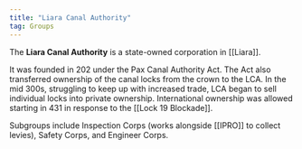 ```yaml
---
title: "Liara Canal Authority"
tag: Groups
---
```


The **Liara Canal Authority** is a state-owned corporation in [[Liara]].

It was founded in 202 under the Pax Canal Authority Act. The Act also transferred ownership of the canal locks from the crown to the LCA. In the mid 300s, struggling to keep up with increased trade, LCA began to sell individual locks into private ownership. International ownership was allowed starting in 431 in response to the [[Lock 19 Blockade]].

Subgroups include Inspection Corps (works alongside [[IPRO]] to collect levies), Safety Corps, and Engineer Corps.
